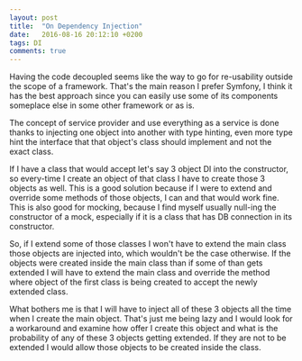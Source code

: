 ```yaml
---
layout: post
title:  "On Dependency Injection"
date:   2016-08-16 20:12:10 +0200
tags: DI
comments: true
--- 
```


Having the code decoupled seems like the way to go for re-usability outside the scope of a framework. That's the main reason I prefer Symfony, I think it has the best approach since you can easily use some of its components someplace else in some other framework or as is.

The concept of service provider and use everything as a service is done thanks to injecting one object into another with type hinting, even more type hint the interface that that object's class should implement and not the exact class. 

If I have a class that would accept let's say 3 object DI into the constructor, so every-time I create an object of that class I have to create those 3 objects as well. This is a good solution because if I were to extend and override some methods of those objects, I can and that would work fine. This is also good for mocking, because I find myself usually null-ing the constructor of a mock, especially if it is a class that has DB connection in its constructor. 

So, if I extend some of those classes I won't have to extend the main class those objects are injected into, which wouldn't be the case otherwise. If the objects were created inside the main class than if some of than gets extended I will have to extend the main class and override the method where object of the first class is being created to accept the newly extended class.

What bothers me is that I will have to inject all of these 3 objects all the time when I create the main object. That's just me being lazy and I would look for a workaround and examine how offer I create this object and what is the probability of any of these 3 objects getting extended. If they are not to be extended I would allow those objects to be created inside the class.